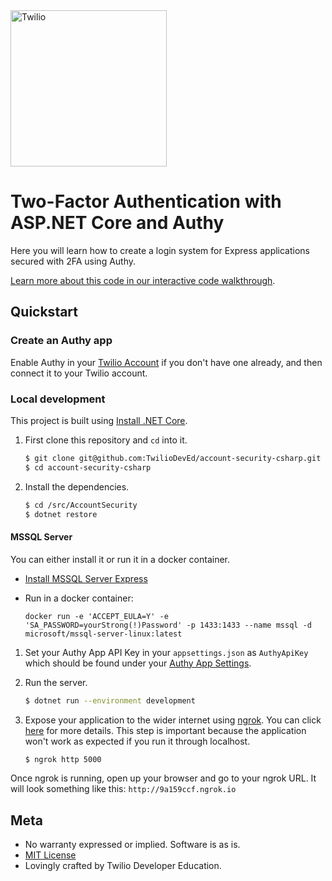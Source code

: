 <a href="https://www.twilio.com">
  <img src="https://static0.twilio.com/marketing/bundles/marketing/img/logos/wordmark-red.svg" alt="Twilio" width="250" />
</a>

# Two-Factor Authentication with ASP.NET Core and Authy

Here you will learn how to create a login system for Express applications secured with 2FA using Authy.

[Learn more about this code in our interactive code walkthrough](https://www.twilio.com/docs/howto/walkthrough/two-factor-authentication/node/express).

## Quickstart

 
### Create an Authy app

Enable Authy in your [Twilio Account](https://www.twilio.com/authy/) if you don't
have one already, and then connect it to your Twilio account.

### Local development

This project is built using [Install .NET Core](https://www.microsoft.com/net/download).

1. First clone this repository and `cd` into it.

   ```bash
   $ git clone git@github.com:TwilioDevEd/account-security-csharp.git
   $ cd account-security-csharp 
   ```

1. Install the dependencies.

   ```bash
   $ cd /src/AccountSecurity
   $ dotnet restore 
   ```
#### MSSQL Server

You can either install it or run it in a docker container.

- [Install MSSQL Server Express](https://www.microsoft.com/en-us/sql-server/sql-server-editions-express)

- Run in a docker container:

  `docker run -e 'ACCEPT_EULA=Y' -e 'SA_PASSWORD=yourStrong(!)Password' -p 1433:1433 --name mssql -d microsoft/mssql-server-linux:latest`

1. Set your Authy App API Key in your `appsettings.json` as `AuthyApiKey` which should be found under your [Authy App Settings](https://www.twilio.com/console/authy/applications).

1. Run the server.

   ```bash
   $ dotnet run --environment development 
   ```

1. Expose your application to the wider internet using [ngrok](http://ngrok.com). You can click
  [here](https://www.twilio.com/blog/2015/09/6-awesome-reasons-to-use-ngrok-when-testing-webhooks.html) for more details. This step
  is important because the application won't work as expected if you run it through localhost.

    ```bash
    $ ngrok http 5000 
    ```

  Once ngrok is running, open up your browser and go to your ngrok URL.
  It will look something like this: `http://9a159ccf.ngrok.io`

## Meta

* No warranty expressed or implied. Software is as is. 
* [MIT License](http://www.opensource.org/licenses/mit-license.html)
* Lovingly crafted by Twilio Developer Education.

